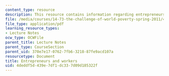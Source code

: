 ```yaml
---
content_type: resource
description: This resource contains information regarding entrepreneurs and workers.
file: /media/courses/14-73-the-challenge-of-world-poverty-spring-2011/4deddf5d439e7df1dc337d09d185322f_MIT14_73S11_Lec22_slides.pdf
file_type: application/pdf
learning_resource_types:
- Lecture Notes
ocw_type: OCWFile
parent_title: Lecture Notes
parent_type: CourseSection
parent_uid: 370e7e17-0762-7fb6-3218-87fe9acd107a
resourcetype: Document
title: Entrepreneurs and workers
uid: 4deddf5d-439e-7df1-dc33-7d09d185322f
---
```


